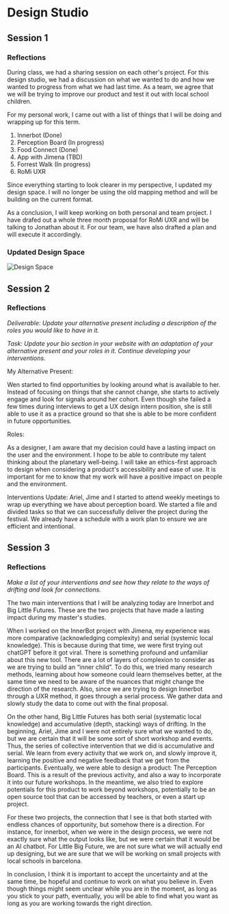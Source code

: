 # Design Studio

## Session 1

### Reflections

During class, we had a sharing session on each other's project. For this design studio, we had a discussion on what we wanted to do and how we wanted to progress from what we had last time. As a team, we agree that we will be trying to improve our product and test it out with local school children. 

For my personal work, I came out with a list of things that I will be doing and wrapping up for this term.

1. Innerbot (Done)
2. Perception Board (In progress)
3. Food Connect (Done)
4. App with Jimena (TBD)
5. Forrest Walk (In progress)
6. RoMi UXR

Since everything starting to look clearer in my perspective, I updated my design space. I will no longer be using the old mapping method and will be building on the current format.

As a conclusion, I will keep working on both personal and team project. I have drafed out a whole three month proposal for RoMi UXR and will be talking to Jonathan about it. For our team, we have also drafted a plan and will execute it accordingly.

### Updated Design Space

![Design Space](../images/term03/00_designstudio/01_Design%20Space.jpg)

## Session 2

### Reflections

*Deliverable: Update your alternative present including a description of the roles you would like to have in it.*

*Task: Update your bio section in your website with an adaptation of your alternative present and your roles in it. Continue developing your interventions.*

My Alternative Present:

Wen started to find opportunities by looking around what is available to her. Instead of focusing on things that she cannot change, she starts to actively engage and look for signals around her cohort. Even though she failed a few times during interviews to get a UX design intern position, she is still able to use it as a practice ground so that she is able to be more confident in future opportunities.

Roles:

As a designer, I am aware that my decision could have a lasting impact on the user and the environment. I hope to be able to contribute my talent thinking about the planetary well-being. I will take an ethics-first approach to design when considering a product's accessibility and ease of use. It is important for me to know that my work will have a positive impact on people and the environment.

Interventions Update:
Ariel, Jime and I started to attend weekly meetings to wrap up everything we have about perception board. We started a file and divided tasks so that we can successfully deliver the project during the festival. We already have a schedule with a work plan to ensure we are efficient and intentional.

## Session 3

### Reflections

*Make a list of your interventions and see how they relate to the ways of drifting and look for connections.*

The two main interventions that I will be analyzing today are Innerbot and Big Little Futures. These are the two projects that have made a lasting impact during my master's studies.

When I worked on the InnerBot project with Jimena, my experience was more comparative (acknowledging complexity) and serial (systemic local knowledge). This is because during that time, we were first trying out chatGPT before it got viral. There is something profound and unfamiliar about this new tool. There are a lot of layers of complexion to consider as we are trying to build an “inner child”. To do this, we tried many research methods, learning about how someone could learn themselves better, at the same time we need to be aware of the nuances that might change the direction of the research. Also, since we are trying to design Innerbot through a UXR method, it goes through a serial process. We gather data and slowly study the data to come out with the final proposal.

On the other hand, Big Little Futures has both serial (systematic local knowledge) and accumulative (depth, stacking) ways of drifting. In the beginning, Ariel, Jime and I were not entirely sure what we wanted to do, but we are certain that it will be some sort of short workshop and events. Thus, the series of collective intervention that we did is accumulative and serial. We learn from every activity that we work on, and slowly improve it, learning the positive and negative feedback that we get from the participants. Eventually, we were able to design a product: The Perception Board. This is a result of the previous activity, and also a way to incorporate it into our future workshops. In the meantime, we also tried to explore potentials for this product to work beyond workshops, potentially to be an open source tool that can be accessed by teachers, or even a start up project.

For these two projects, the connection that I see is that both started with endless chances of opportunity, but somehow there is a direction. For instance, for innerbot, when we were in the design process, we were not exactly sure what the output looks like, but we were certain that it would be an AI chatbot. For Little Big Future, we are not sure what we will actually end up designing, but we are sure that we will be working on small projects with local schools in barcelona.

In conclusion, I think it is important to accept the uncertainty and at the same time, be hopeful and continue to work on what you believe in. Even though things might seem unclear while you are in the moment, as long as you stick to your path, eventually, you will be able to find what you want as long as you are working towards the right direction.
